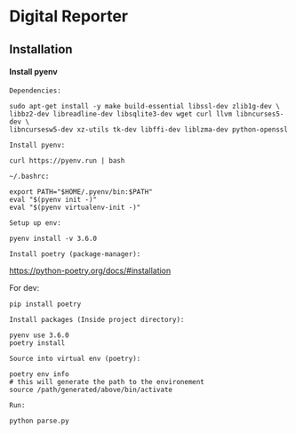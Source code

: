 # Digital Reporter

## Installation

#### Install pyenv

`Dependencies:`

```
sudo apt-get install -y make build-essential libssl-dev zlib1g-dev \
libbz2-dev libreadline-dev libsqlite3-dev wget curl llvm libncurses5-dev \
libncursesw5-dev xz-utils tk-dev libffi-dev liblzma-dev python-openssl
```

`Install pyenv:`

```
curl https://pyenv.run | bash
```

`~/.bashrc:`

```
export PATH="$HOME/.pyenv/bin:$PATH"
eval "$(pyenv init -)"
eval "$(pyenv virtualenv-init -)"
```


`Setup up env:`

```
pyenv install -v 3.6.0
```

`Install poetry (package-manager):`

https://python-poetry.org/docs/#installation

For dev: 

```
pip install poetry
```

`Install packages (Inside project directory):` 

```
pyenv use 3.6.0
poetry install
```

`Source into virtual env (poetry):`

```
poetry env info
# this will generate the path to the environement
source /path/generated/above/bin/activate
```

`Run:`

```
python parse.py
```
